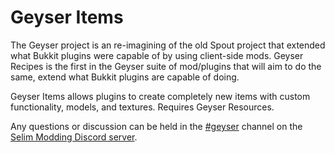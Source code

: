 # Geyser Items
The Geyser project is an re-imagining of the old Spout project that extended what Bukkit plugins were capable of by using client-side mods.  Geyser Recipes is the first in the Geyser suite of mod/plugins that will aim to do the same, extend what Bukkit plugins are capable of doing.

Geyser Items allows plugins to create completely new items with custom functionality, models, and textures.  Requires Geyser Resources.

Any questions or discussion can be held in the [#geyser](https://discord.gg/bQbBu8R) channel on the [Selim Modding Discord server](https://discord.gg/NxverNw).